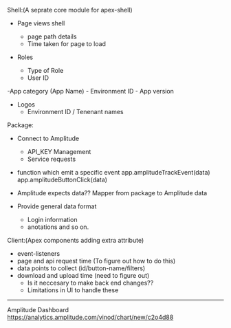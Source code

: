 Shell:(A seprate core module for apex-shell)

- Page views shell
    - page path details
    - Time taken for page to load

- Roles
    - Type of Role
    - User ID

-App category (App Name)
    - Environment ID
    - App version
    
- Logos
    - Environment ID / Tenenant names
    

Package:
- Connect to Amplitude
  - API_KEY Management
  - Service requests

- function which emit a specific event
  app.amplitudeTrackEvent(data)
  app.amplitudeButtonClick(data)
- Amplitude expects data??
  Mapper from package to Amplitude data

- Provide general data format
  - Login information
  - anotations and so on.


Client:(Apex components adding extra attribute)

- event-listeners
- page and api request time (To figure out how to do this)
- data points to collect (id/button-name/filters)
- download and upload time (need to figure out)
  - Is it neccesary to make back end changes??
  - Limitations in UI to handle these
----------------------------------

Amplitude Dashboard
https://analytics.amplitude.com/vinod/chart/new/c2o4d88